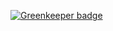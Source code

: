 

[![Greenkeeper badge](https://badges.greenkeeper.io/kumavis/arm-gate-sim.svg)](https://greenkeeper.io/)
